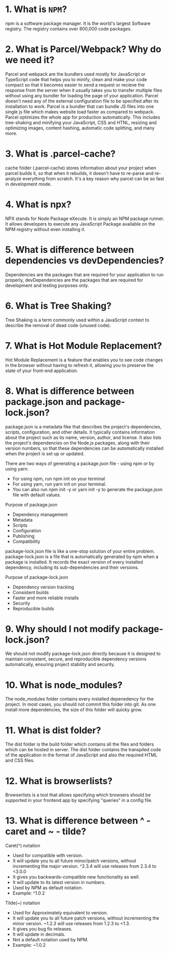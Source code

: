 # 1. What is `NPM`?
npm is a software package manager.
It is the world's largest Software registry. The registry contains over 800,000 code packages.

# 2. What is Parcel/Webpack? Why do we need it?
Parcel and webpack are the bundlers used mostly for JavaScript or TypeScript code that helps you to minify, clean and make your code compact so that it becomes easier to send a request or recieve the response from the server when it usually takes you to transfer multiple files without using any bundler for loading the page of your application. Parcel doesn't need any of the external configuration file to be specified after its installation to work.
Parcel is a bundler that can bundle JS files into one single js file which makes website load faster as compared to webpack. 
Parcel optimizes the whole app for production automatically. This includes tree-shaking and minifying your JavaScript, CSS and HTNL, resizing and optimizing images, content hashing, automatic code splitting, and many more.

# 3. What is .parcel-cache?
cache folder (.parcel-cache) stores information about your project when parcel builds it, so that when it rebuilds, it doesn't have to re-parse and re-analyze everything from scratch. It's a key reason why parcel can be so fast in development mode.

# 4. What is npx?
NPX stands for Node Package eXecute. It is simply an NPM package runner. It allows developers to execute any JavaScript Package available on the NPM registry without even installing it.

# 5. What is difference between dependencies vs devDependencies?
Dependencies are the packages that are required for your application to run properly, devDependencies are the packages that are required for development and testing purposes only.

# 6. What is Tree Shaking?
Tree Shaking is a term commonly used within a JavaScript context to describe the removal of dead code (unused code).

# 7. What is Hot Module Replacement?
Hot Module Replacement is a feature that enables you to see code changes in the browser without having to refresh it, allowing you to preserve the state of your front-end application.

# 8. What is difference between package.json and package-lock.json?
package.json is a metadata fike that describes the project's dependencies, scripts, configuration, and other details. It typically contains information about the project such as its name, version, author, and license. It also lists the project's dependencies on the Node.js packages, along with their version numbers, so that these dependencies can be automatically installed when the project is set up or updated.

There are two ways of generating a package.json file - using npm or by using yarn:
- For using npm, run npm init on your terminal
- For using yarn, run yarn init on your terminal.
- You can also run npm init -y or yarn init -y to generate the package.json file with default values.

Purpose of package.json
- Dependency management
- Metadata
- Scripts
- Configuration
- Publishing
- Compatibility


package-lock.json file is like a one-stop solution of your entire problem. package-lock.json is a file that is automatically generated by npm when a package is installed. It records the exact version of every installed dependency, including its sub-dependencies and their versions.

Purpose of package-lock.json
- Dependency version tracking
- Consistent builds
- Faster and more reliable installs
- Security
- Reproducible builds

# 9. Why should I not modify package-lock.json?
We should not modify package-lock.json directly because it is designed to maintain consistent, secure, and reproducible dependency versions automatically, ensuring project stability and security.

# 10. What is node_modules?
The node_modules folder contains every installed depenedency for the project. In most cases, you should not commit this folder into git. As one install more dependencies, the size of this folder will quicky grow.

# 11. What is dist folder?
The dist folder is the build folder which contains all the files and folders which can be hosted in server. The dist folder contains the transpiled code of the application in the format of JavaScript and also the required HTML and CSS files.

# 12. What is browserlists?
Browserlists is a tool that allows specifying which browsers should be supported in your frontend app by specifying "queries" in a config file.

# 13. What is difference between ^ - caret and ~ - tilde?
Caret(^) notation
- Used for compatible with version.
- It will update you to all future minor/patch versions, without incrementing the major version. ^2.3.4 will use releases from 2.3.4 to <3.0.0
- It gives you backwards-compatible new functionality as well.
- It will update to its latest version in numbers.
- Used by NPM as default notation.
- Example: ^1.0.2

Tilde(~) notation
- Used for Approximately equivalent to version.
- It will update you to all future patch versions, without incrementing the minor version. ~1.2.3 will use releases from 1.2.3 to <1.3.
- It gives you bug fix releases.
- It will update in decimals.
- Not a default notation used by NPM.
- Example: ~1.0.2